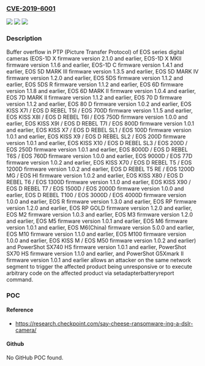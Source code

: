 ### [CVE-2019-6001](https://cve.mitre.org/cgi-bin/cvename.cgi?name=CVE-2019-6001)
![](https://img.shields.io/static/v1?label=Product&message=EOS%20series%20digital%20cameras%2C%20PowerShot%20SX740%20HS%2C%20%20PowerShot%20SX70%20HS%2C%20and%20PowerShot%20G5Xmark%E2%85%A1&color=blue)
![](https://img.shields.io/static/v1?label=Version&message=n%2Fa&color=blue)
![](https://img.shields.io/static/v1?label=Vulnerability&message=Buffer%20Overflow&color=brighgreen)

### Description

Buffer overflow in PTP (Picture Transfer Protocol) of EOS series digital cameras (EOS-1D X firmware version 2.1.0 and earlier, EOS-1D X MKII firmware version 1.1.6 and earlier, EOS-1D C firmware version 1.4.1 and earlier, EOS 5D MARK III firmware version 1.3.5 and earlier, EOS 5D MARK IV firmware version 1.2.0 and earlier, EOS 5DS firmware version 1.1.2 and earlier, EOS 5DS R firmware version 1.1.2 and earlier, EOS 6D firmware version 1.1.8 and earlier, EOS 6D MARK II firmware version 1.0.4 and earlier, EOS 7D MARK II firmware version 1.1.2 and earlier, EOS 70 D firmware version 1.1.2 and earlier, EOS 80 D firmware version 1.0.2 and earlier, EOS KISS X7I / EOS D REBEL T5I / EOS 700D firmware version 1.1.5 and earlier, EOS KISS X8I / EOS D REBEL T6I / EOS 750D firmware version 1.0.0 and earlier, EOS KISS X9I / EOS D REBEL T7I / EOS 800D firmware version 1.0.1 and earlier, EOS KISS X7 / EOS D REBEL SL1 / EOS 100D firmware version 1.0.1 and earlier, EOS KISS X9 / EOS D REBEL SL2 / EOS 200D firmware version 1.0.1 and earlier, EOS KISS X10 / EOS D REBEL SL3 / EOS 200D / EOS 250D firmware version 1.0.1 and earlier, EOS 8000D / EOS D REBEL T6S / EOS 760D firmware version 1.0.0 and earlier, EOS 9000D / EOS 77D firmware version 1.0.2 and earlier, EOS KISS X70 / EOS D REBEL T5 / EOS 1200D firmware version 1.0.2 and earlier, EOS D REBEL T5 RE / EOS 1200D MG / EOS HI firmware version 1.0.2 and earlier, EOS KISS X80 / EOS D REBEL T6 / EOS 1300D firmware version 1.1.0 and earlier, EOS KISS X90 / EOS D REBEL T7 / EOS 1500D / EOS 2000D firmware version 1.0.0 and earlier, EOS D REBEL T100 / EOS 3000D / EOS 4000D firmware version 1.0.0 and earlier, EOS R firmware version 1.3.0 and earlier, EOS RP firmware version 1.2.0 and earlier, EOS RP GOLD firmware version 1.2.0 and earlier, EOS M2 firmware version 1.0.3 and earlier, EOS M3 firmware version 1.2.0 and earlier, EOS M5 firmware version 1.0.1 and earlier, EOS M6 firmware version 1.0.1 and earlier, EOS M6(China) firmware version 5.0.0 and earlier, EOS M10 firmware version 1.1.0 and earlier, EOS M100 firmware version 1.0.0 and earlier, EOS KISS M / EOS M50 firmware version 1.0.2 and earlier) and PowerShot SX740 HS firmware version 1.0.1 and earlier, PowerShot SX70 HS firmware version 1.1.0 and earlier, and PowerShot G5Xmark II firmware version 1.0.1 and earlier allows an attacker on the same network segment to trigger the affected product being unresponsive or to execute arbitrary code on the affected product via setadapterbatteryreport command.

### POC

#### Reference
- https://research.checkpoint.com/say-cheese-ransomware-ing-a-dslr-camera/

#### Github
No GitHub POC found.

